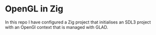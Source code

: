 # OpenGL in Zig

In this repo I have configured a Zig project that initialises an SDL3 project with an OpenGl context that is managed with GLAD. 

